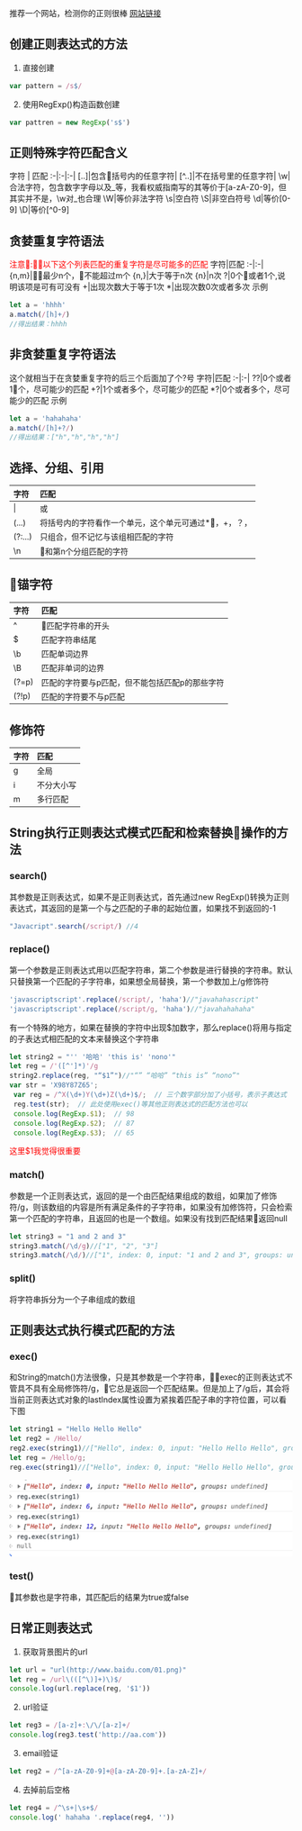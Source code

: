 推荐一个网站，检测你的正则很棒 [网站链接](http://tool.oschina.net/regex)
## 创建正则表达式的方法
1. 直接创建
```js
var pattern = /s$/
```
2. 使用RegExp()构造函数创建
```js
var pattren = new RegExp('s$')
```
## 正则特殊字符匹配含义
字符 | 匹配 
:-|:-|:-|
[..]|包含括号内的任意字符|
[^..]|不在括号里的任意字符|
\w|合法字符，包含数字字母以及_等，我看权威指南写的其等价于[a-zA-Z0-9]，但其实并不是，\w对_也合理
\W|等价非法字符
\s|空白符
\S|非空白符号
\d|等价[0-9]
\D|等价[^0-9]
## 贪婪重复字符语法
<font color="#f00">注意:以下这个列表匹配的重复字符是尽可能多的匹配</font>
字符|匹配
:-|:-|
{n,m}|最少n个，不能超过m个
{n,}|大于等于n次
{n}|n次
?|0个或者1个,说明该项是可有可没有
+|出现次数大于等于1次
*|出现次数0次或者多次
示例
```js
let a = 'hhhh'
a.match(/[h]+/)
//得出结果：hhhh
```
## 非贪婪重复字符语法
这个就相当于在贪婪重复字符的后三个后面加了个?号
字符|匹配
:-|:-|
??|0个或者1个，尽可能少的匹配
+?|1个或者多个，尽可能少的匹配
*?|0个或者多个，尽可能少的匹配
示例
```js
let a = 'hahahaha'
a.match(/[h]+?/)
//得出结果：["h","h","h","h"] 
```
## 选择、分组、引用
字符|匹配
:-|:-|
\||或
(...)|将括号内的字符看作一个单元，这个单元可通过*，+，？，|等符号进行修饰
(?:...)|只组合，但不记忆与该组相匹配的字符
\n|和第n个分组匹配的字符
## 锚字符
字符|匹配
:-|:-|
^|匹配字符串的开头
$|匹配字符串结尾
\b|匹配单词边界
\B|匹配非单词的边界
(?=p)|匹配的字符要与p匹配，但不能包括匹配p的那些字符
(?!p)|匹配的字符要不与p匹配
## 修饰符
字符|匹配
:-|:-|
g|全局
i|不分大小写
m|多行匹配
## String执行正则表达式模式匹配和检索替换操作的方法
### search()
其参数是正则表达式，如果不是正则表达式，首先通过new RegExp()转换为正则表达式，其返回的是第一个与之匹配的子串的起始位置，如果找不到返回的-1
```js
"Javacript".search(/script/) //4
```
### replace()
第一个参数是正则表达式用以匹配字符串，第二个参数是进行替换的字符串。默认只替换第一个匹配的子字符串，如果想全局替换，第一个参数加上/g修饰符
```js
'javascriptscript'.replace(/script/, 'haha')//"javahahascript"
'javascriptscript'.replace(/script/g, 'haha')//"javahahahaha"
```
有一个特殊的地方，如果在替换的字符中出现$加数字，那么replace()将用与指定的子表达式相匹配的文本来替换这个字符串
```js
let string2 = "'' '哈哈' 'this is' 'nono'"
let reg = /'([^']*)'/g
string2.replace(reg, "“$1”")//"“” “哈哈” “this is” “nono”"
var str = 'X98Y87Z65';
 var reg = /^X(\d+)Y(\d+)Z(\d+)$/;  // 三个数字部分加了小括号，表示子表达式
 reg.test(str);  // 此处使用exec()等其他正则表达式的匹配方法也可以
 console.log(RegExp.$1);  // 98
 console.log(RegExp.$2);  // 87
 console.log(RegExp.$3);  // 65
```
<font color="#f00">这里$1我觉得很重要</font>
### match()
参数是一个正则表达式，返回的是一个由匹配结果组成的数组，如果加了修饰符/g，则该数组的内容是所有满足条件的子字符串，如果没有加修饰符，只会检索第一个匹配的字符串，且返回的也是一个数组。如果没有找到匹配结果返回null
```js
let string3 = "1 and 2 and 3"
string3.match(/\d/g)//["1", "2", "3"]
string3.match(/\d/)//["1", index: 0, input: "1 and 2 and 3", groups: undefined]
```
### split()
将字符串拆分为一个子串组成的数组
## 正则表达式执行模式匹配的方法
### exec()
和String的match()方法很像，只是其参数是一个字符串，exec的正则表达式不管具不具有全局修饰符/g，它总是返回一个匹配结果。但是加上了/g后，其会将当前正则表达式对象的lastIndex属性设置为紧挨着匹配子串的字符位置，可以看下图
```js
let string1 = "Hello Hello Hello"
let reg2 = /Hello/
reg2.exec(string1)//["Hello", index: 0, input: "Hello Hello Hello", groups: undefined]
let reg = /Hello/g;
reg.exec(string1)//["Hello", index: 0, input: "Hello Hello Hello", groups: undefined]
```
![](https://raw.githubusercontent.com/munan2/JavaScriptBase/master/imgs/RegExp.png)
### test()
其参数也是字符串，其匹配后的结果为true或false

## 日常正则表达式
1. 获取背景图片的url
```js
let url = "url(http://www.baidu.com/01.png)"
let reg = /url\(([^\)]+)\)$/
console.log(url.replace(reg, '$1'))
```
2. url验证
```js
let reg3 = /[a-z]+:\/\/[a-z]+/
console.log(reg3.test('http://aa.com'))
```
3. email验证
```js
let reg2 = /^[a-zA-Z0-9]+@[a-zA-Z0-9]+.[a-zA-Z]+/
```
4. 去掉前后空格
```js
let reg4 = /^\s+|\s+$/
console.log(' hahaha '.replace(reg4, ''))
```